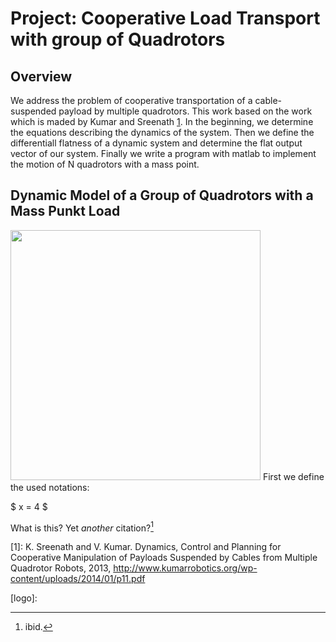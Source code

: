 # Project: Cooperative Load Transport with group of Quadrotors
Overview
---
We address the problem of cooperative transportation of a cable-suspended payload by multiple quadrotors. This work based on the work which is maded by Kumar and Sreenath [1](http://www.kumarrobotics.org/wp-content/uploads/2014/01/p11.pdf). In the beginning, we determine the equations describing the dynamics of the system. Then we define the differentiall flatness of a dynamic system and determine the flat output vector of our system.  Finally we write a program with matlab to implement the motion of N quadrotors with a mass point. 

Dynamic Model of a Group of Quadrotors with a Mass Punkt Load
---
<img src="https://github.com/kaya2016/Cooperative_Load_Transport_Quadrotors/blob/master/QuadrotorsWithLoad.png" width="400">
First we define the used notations:

$ x = 4 $


What is this? Yet *another* citation?[^fn3]

[1]: K. Sreenath and V. Kumar. Dynamics, Control and Planning for Cooperative Manipulation of Payloads Suspended by Cables from Multiple Quadrotor Robots, 2013,  http://www.kumarrobotics.org/wp-content/uploads/2014/01/p11.pdf

[^fn2]: Contra Krycho, ¶15, who has everything *quite* wrong.

[^fn3]: ibid.



[logo]:
